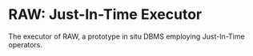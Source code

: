 RAW: Just-In-Time Executor
================

The executor of RAW, a prototype in situ DBMS employing Just-In-Time operators.